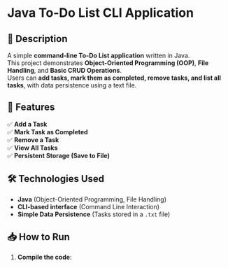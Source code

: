 # Java To-Do List CLI Application

## 📌 Description
A simple **command-line To-Do List application** written in Java.  
This project demonstrates **Object-Oriented Programming (OOP)**, **File Handling**, and **Basic CRUD Operations**.  
Users can **add tasks, mark them as completed, remove tasks, and list all tasks**, with data persistence using a text file.

## 🚀 Features
✅ **Add a Task**  
✅ **Mark Task as Completed**  
✅ **Remove a Task**  
✅ **View All Tasks**  
✅ **Persistent Storage (Save to File)**  

## 🛠️ Technologies Used
- **Java** (Object-Oriented Programming, File Handling)
- **CLI-based interface** (Command Line Interaction)
- **Simple Data Persistence** (Tasks stored in a `.txt` file)

## 📥 How to Run
1. **Compile the code**:

